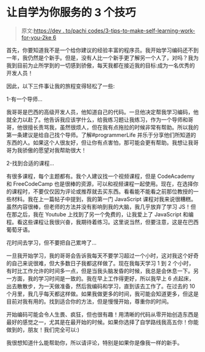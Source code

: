# 让自学为你服务的 3 个技巧

> 原文:[https://dev . to/pachi codes/3-tips-to-make-self-learning-work-for-you-2ke 6](https://dev.to/pachicodes/3-tips-to-make-self-learning-work-for-you-2ke6)

首先，你要知道我不是一个给你建议的经验丰富的程序员。我开始学习编码还不到一年，我仍然是个新手。但是，没有人比一个新手更了解另一个人了，对吗？我为我到目前为止所学到的一切感到骄傲，每天我都在接近我的目标:成为一名优秀的开发人员！

因此，以下三件事让我的旅程变得轻松了一些:

1-有一个导师...

我哥哥是巴西的高级开发人员，他知道自己的代码。一旦他决定帮我学习编码，他就全力以赴了。他告诉我应该学什么，给我练习题让我练习，作为一个导师和哥哥，他很擅长责骂我，虽然很烦人，但在我有点拖拉的时候非常有帮助。所以我的第一条建议是给自己找个导师。了解#programmerLife 并乐于分享他们所知道的东西的人。如果这个人很友好，但让你有点害怕，那可能会更有帮助。我想让我哥哥为我骄傲的愿望对我帮助很大！

2-找到合适的课程...

有很多课程，每个主题都有。我个人建议找一个视频课程，但是 CodeAcademy 和 FreeCodeCamp 也是很棒的资源，可以和视频课程一起使用。现在，在选择你的课程时，不要仅仅因为评论或推荐就去买东西。看看能不能看之前那位教授的一些材料。我在上一篇帖子中提到，我的第一门 JavaScript 课程对我来说很糟糕。虽然内容很棒，但老师的方法并没有影响到我的大脑，我几乎放弃了学习 JS！但在那之后，我在 Youtube 上找到了另一个免费的，让我爱上了 JavaScript 和编程。看这些课程让我很兴奋，我期待着练习。这里说当然，但要注意，这是在巴西葡萄牙语。

花时间去学习，但不要把自己累垮了...

一旦我开始学习，我的哥哥会告诉我每天不要学习超过一个小时，这对我这个好奇的自己来说很难，但大多数日子我都这样做了。现在我每天学习 1 到 2 个小时，有时比工作允许的时间多一点，但是当我头脑发昏的时候，我总是会休息一下。另一方面，我的学习时间是一致的。我在早上工作得更好，所以我早上 6 点起床，出去散散步，为一天做准备，然后我编码和学习，直到该去工作了。在过去的 10 个月里，我几乎每天都这样做。如果我做更多的时间，我可能会知道更多，但这是目前对我有用的。找到适合你的方法，但是慢慢开始，尊重你的时间。

开始编码可能会令人生畏、疯狂，但也很有趣！用清晰的代码从零开始创造东西是最好的感觉之一，尤其是在最开始的时候。如果你选择了自学路线我高五你！你能做到的，朋友！我们完全可以:)

我很想知道什么能帮助你，所以请评论，特别是如果你是像我一样的新手。